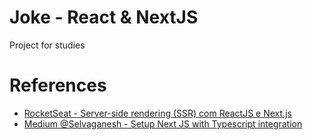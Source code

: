 # Joke - React & NextJS
Project for studies

# References
- [RocketSeat - Server-side rendering (SSR) com ReactJS e Next.js](https://blog.rocketseat.com.br/ssr-nextjs-reactjs/)  
- [Medium @Selvaganesh - Setup Next JS with Typescript integration](https://medium.com/@selvaganesh93/setup-next-js-with-typescript-integration-dece94e43cf5)